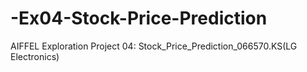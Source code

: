 # -Ex04-Stock-Price-Prediction
AIFFEL Exploration Project 04: Stock_Price_Prediction_066570.KS(LG Electronics)
